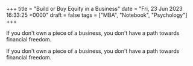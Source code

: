 +++ 
title = "Build or Buy Equity in a Business"
date = "Fri, 23 Jun 2023 16:33:25 +0000"
draft = false
tags = ["MBA", "Notebook", "Psychology"]
+++

If you don't own a piece of a business, you don't have a path towards financial freedom.

If you don't own a piece of a business, you don't have a path towards financial freedom.